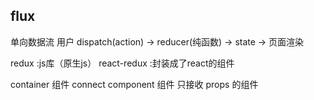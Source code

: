 ## flux
单向数据流
用户 dispatch(action) -> reducer(纯函数) -> state -> 页面渲染

redux :js库（原生js）
react-redux :封装成了react的组件

container 组件 connect
component 组件 只接收 props 的组件